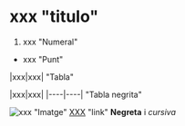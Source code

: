 # xxx "titulo"
1. xxx "Numeral"
* xxx "Punt"

|xxx|xxx| "Tabla"

|xxx|xxx|
|----|----| "Tabla negrita"

![xxx](xxx.png) "Imatge"
[XXX](https://) "link"
**Negreta** i *cursiva*
